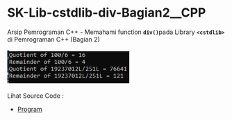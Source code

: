 # SK-Lib-cstdlib-div-Bagian2__CPP
Arsip Pemrograman C++ - Memahami function <code><b>div()</b></code>pada Library <code><b>&lt;cstdlib></b></code> di Pemrograman C++ (Bagian 2)<br><br>
<img src="https://github.com/RizkyKhapidsyah/SK-Lib-cstdlib-div-Bagian2__CPP/blob/master/SK-Lib-cstdlib-div-Bagian2__CPP/x64/result/001.PNG"><br><br>
Lihat Source Code : <br>
- <a href="https://github.com/RizkyKhapidsyah/SK-Lib-cstdlib-div-Bagian2__CPP/blob/master/SK-Lib-cstdlib-div-Bagian2__CPP/Source.cpp">Program</a>
